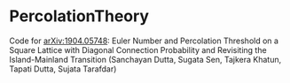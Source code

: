 # PercolationTheory
Code for [arXiv:1904.05748](https://arxiv.org/abs/1904.05748): Euler Number and Percolation Threshold on a Square Lattice with Diagonal Connection Probability and Revisiting the Island-Mainland Transition (Sanchayan Dutta, Sugata Sen, Tajkera Khatun, Tapati Dutta, Sujata Tarafdar)
